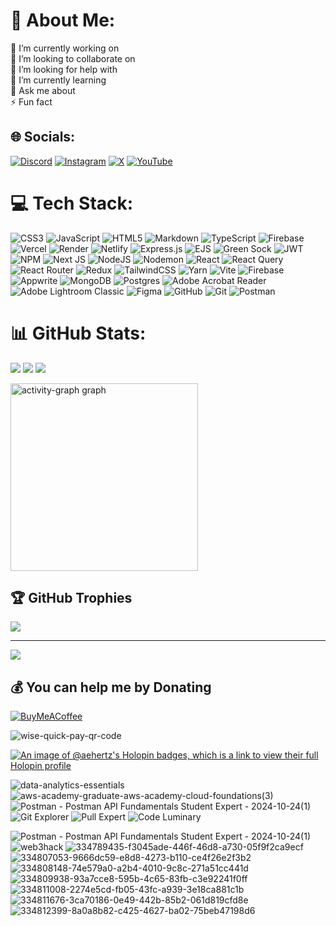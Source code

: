 # 💫 About Me:
🔭 I’m currently working on<br>👯 I’m looking to collaborate on<br>🤝 I’m looking for help with<br>🌱 I’m currently learning<br>💬 Ask me about<br>⚡ Fun fact


## 🌐 Socials:
[![Discord](https://img.shields.io/badge/Discord-%235865F2.svg?style=for-the-badge&logo=discord&logoColor=white)](https://discord.gg/JTF7tMD) [![Instagram](https://img.shields.io/badge/Instagram-%23E4405F.svg?style=for-the-badge&logo=Instagram&logoColor=white)](https://instagram.com/playinhertz) [![X](https://img.shields.io/badge/X-%23000000.svg?style=for-the-badge&logo=X&logoColor=white)](https://x.com/Abhi_Hertz) [![YouTube](https://img.shields.io/badge/YouTube-%23FF0000.svg?style=for-the-badge&logo=YouTube&logoColor=white)](https://youtube.com/@@playinhertz) 

# 💻 Tech Stack:
![CSS3](https://img.shields.io/badge/css3-%231572B6.svg?style=for-the-badge&logo=css3&logoColor=white) ![JavaScript](https://img.shields.io/badge/javascript-%23323330.svg?style=for-the-badge&logo=javascript&logoColor=%23F7DF1E) ![HTML5](https://img.shields.io/badge/html5-%23E34F26.svg?style=for-the-badge&logo=html5&logoColor=white) ![Markdown](https://img.shields.io/badge/markdown-%23000000.svg?style=for-the-badge&logo=markdown&logoColor=white) ![TypeScript](https://img.shields.io/badge/typescript-%23007ACC.svg?style=for-the-badge&logo=typescript&logoColor=white) ![Firebase](https://img.shields.io/badge/firebase-%23039BE5.svg?style=for-the-badge&logo=firebase) ![Vercel](https://img.shields.io/badge/vercel-%23000000.svg?style=for-the-badge&logo=vercel&logoColor=white) ![Render](https://img.shields.io/badge/Render-%46E3B7.svg?style=for-the-badge&logo=render&logoColor=white) ![Netlify](https://img.shields.io/badge/netlify-%23000000.svg?style=for-the-badge&logo=netlify&logoColor=#00C7B7) ![Express.js](https://img.shields.io/badge/express.js-%23404d59.svg?style=for-the-badge&logo=express&logoColor=%2361DAFB) ![EJS](https://img.shields.io/badge/ejs-%23B4CA65.svg?style=for-the-badge&logo=ejs&logoColor=black) ![Green Sock](https://img.shields.io/badge/green%20sock-88CE02?style=for-the-badge&logo=greensock&logoColor=white) ![JWT](https://img.shields.io/badge/JWT-black?style=for-the-badge&logo=JSON%20web%20tokens) ![NPM](https://img.shields.io/badge/NPM-%23CB3837.svg?style=for-the-badge&logo=npm&logoColor=white) ![Next JS](https://img.shields.io/badge/Next-black?style=for-the-badge&logo=next.js&logoColor=white) ![NodeJS](https://img.shields.io/badge/node.js-6DA55F?style=for-the-badge&logo=node.js&logoColor=white) ![Nodemon](https://img.shields.io/badge/NODEMON-%23323330.svg?style=for-the-badge&logo=nodemon&logoColor=%BBDEAD) ![React](https://img.shields.io/badge/react-%2320232a.svg?style=for-the-badge&logo=react&logoColor=%2361DAFB) ![React Query](https://img.shields.io/badge/-React%20Query-FF4154?style=for-the-badge&logo=react%20query&logoColor=white) ![React Router](https://img.shields.io/badge/React_Router-CA4245?style=for-the-badge&logo=react-router&logoColor=white) ![Redux](https://img.shields.io/badge/redux-%23593d88.svg?style=for-the-badge&logo=redux&logoColor=white) ![TailwindCSS](https://img.shields.io/badge/tailwindcss-%2338B2AC.svg?style=for-the-badge&logo=tailwind-css&logoColor=white) ![Yarn](https://img.shields.io/badge/yarn-%232C8EBB.svg?style=for-the-badge&logo=yarn&logoColor=white) ![Vite](https://img.shields.io/badge/vite-%23646CFF.svg?style=for-the-badge&logo=vite&logoColor=white) ![Firebase](https://img.shields.io/badge/firebase-a08021?style=for-the-badge&logo=firebase&logoColor=ffcd34) ![Appwrite](https://img.shields.io/badge/Appwrite-%23FD366E.svg?style=for-the-badge&logo=appwrite&logoColor=white) ![MongoDB](https://img.shields.io/badge/MongoDB-%234ea94b.svg?style=for-the-badge&logo=mongodb&logoColor=white) ![Postgres](https://img.shields.io/badge/postgres-%23316192.svg?style=for-the-badge&logo=postgresql&logoColor=white) ![Adobe Acrobat Reader](https://img.shields.io/badge/Adobe%20Acrobat%20Reader-EC1C24.svg?style=for-the-badge&logo=Adobe%20Acrobat%20Reader&logoColor=white) ![Adobe Lightroom Classic](https://img.shields.io/badge/Adobe%20Lightroom%20Classic-31A8FF.svg?style=for-the-badge&logo=Adobe%20Lightroom%20Classic&logoColor=white) ![Figma](https://img.shields.io/badge/figma-%23F24E1E.svg?style=for-the-badge&logo=figma&logoColor=white) ![GitHub](https://img.shields.io/badge/github-%23121011.svg?style=for-the-badge&logo=github&logoColor=white) ![Git](https://img.shields.io/badge/git-%23F05033.svg?style=for-the-badge&logo=git&logoColor=white) ![Postman](https://img.shields.io/badge/Postman-FF6C37?style=for-the-badge&logo=postman&logoColor=white)
# 📊 GitHub Stats:
![](https://github-readme-stats.vercel.app/api?username=AE-Hertz&theme=aura&hide_border=true&include_all_commits=false&count_private=false)
![](https://github-readme-streak-stats.herokuapp.com/?user=AE-Hertz&theme=aura&hide_border=true)
![](https://github-readme-stats.vercel.app/api/top-langs/?username=AE-Hertz&theme=aura&hide_border=true&include_all_commits=false&count_private=false&layout=compact)
<div align="left">
  <img src="https://github-readme-activity-graph.vercel.app/graph?username=AE-Hertz&radius=16&theme=high-contrast&area=true&order=5&hide_border=true&hide_title=true" height="300" alt="activity-graph graph"  />
</div>

###

## 🏆 GitHub Trophies
![](https://github-profile-trophy.vercel.app/?username=AE-Hertz&theme=monokai&no-frame=false&no-bg=true&margin-w=4)

---
[![](https://visitcount.itsvg.in/api?id=AE-Hertz&icon=10&color=13)](https://visitcount.itsvg.in)

  ## 💰 You can help me by Donating
  [![BuyMeACoffee](https://img.shields.io/badge/Buy%20Me%20a%20Coffee-ffdd00?style=for-the-badge&logo=buy-me-a-coffee&logoColor=black)](https://buymeacoffee.com/https://buymeacoffee.com/playinhertz) 

  ![wise-quick-pay-qr-code](https://github.com/user-attachments/assets/41329df6-d0b1-4084-9c94-99d45e77edc5)





[![An image of @aehertz's Holopin badges, which is a link to view their full Holopin profile](https://holopin.me/aehertz)](https://holopin.io/@aehertz)


![data-analytics-essentials](https://github.com/user-attachments/assets/6bf1e6e5-1658-4567-b18e-cc49e71b8684)
![aws-academy-graduate-aws-academy-cloud-foundations(3)](https://github.com/user-attachments/assets/e6c072b5-8f72-48b4-b3cd-bd16936d3170)
![Postman - Postman API Fundamentals Student Expert - 2024-10-24(1)](https://github.com/user-attachments/assets/230b9d6f-c4b2-4418-8d44-1aed0c8b00a8)
![Git Explorer](https://github.com/user-attachments/assets/f37313a5-e52e-4d4b-9580-a2a05741e17f)
![Pull Expert](https://github.com/user-attachments/assets/63f71f16-ff2b-43f8-b08a-e73f6a1bb25f)
![Code Luminary](https://github.com/user-attachments/assets/0af3fc66-cea3-464d-85ce-41b159729bf9)



![Postman - Postman API Fundamentals Student Expert - 2024-10-24(1)](https://github.com/user-attachments/assets/3c369dd2-a9c1-45b1-99cd-feee426954ff)
![web3hack](https://github.com/user-attachments/assets/bce108b5-b811-4552-bbb4-a198885fa8a2)
![334789435-f3045ade-446f-46d8-a730-05f9f2ca9ecf](https://github.com/user-attachments/assets/826200c1-4d7b-4a3a-9cc0-da4b87b73200)
![334807053-9666dc59-e8d8-4273-b110-ce4f26e2f3b2](https://github.com/user-attachments/assets/1dd30ba4-8035-4620-9f7f-29c28fd35fff)
![334808148-74e579a0-a2b4-4010-9c8c-271a51cc441d](https://github.com/user-attachments/assets/1038628b-5812-4893-a545-f648c7e58772)
![334809938-93a7cce8-595b-4c65-83fb-c3e92241f0ff](https://github.com/user-attachments/assets/399687b6-70d4-40f0-9cbc-4f788aff9e59)
![334811008-2274e5cd-fb05-43fc-a939-3e18ca881c1b](https://github.com/user-attachments/assets/6d942453-3e52-4fae-bd1c-c76e596267e0)
![334811676-3ca70186-0e49-442b-85b2-061d819cfd8e](https://github.com/user-attachments/assets/af88661c-f148-4456-bf43-4cb46b7914ca)
![334812399-8a0a8b82-c425-4627-ba02-75beb47198d6](https://github.com/user-attachments/assets/b164a1a8-0042-436c-a907-0fd41c099acd)


